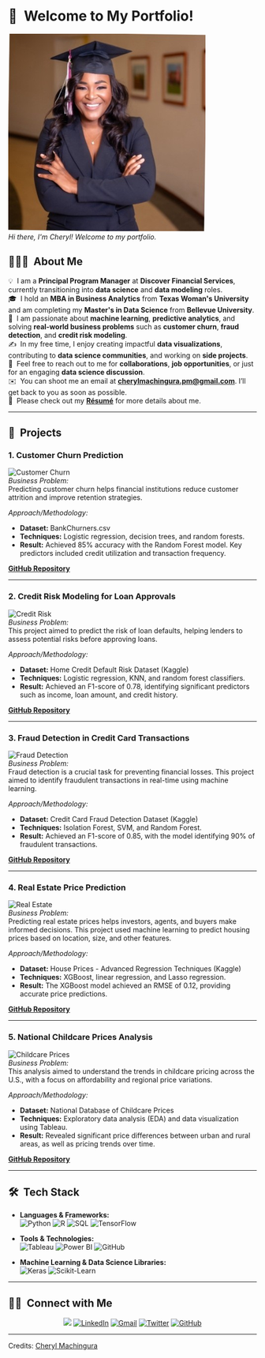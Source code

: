 # 👋 &nbsp;Welcome to My Portfolio!

![Cheryl's Professional Photo](https://github.com/CherylMachingura/cheryltaf85.github.io/blob/main/Cheryl%20professional%20picture.jpeg?raw=true)  
*Hi there, I'm Cheryl! Welcome to my portfolio.*

## 👨🏻‍💻 &nbsp;About Me

💡 &nbsp;I am a **Principal Program Manager** at **Discover Financial Services**, currently transitioning into **data science** and **data modeling** roles.  
🎓 &nbsp;I hold an **MBA in Business Analytics** from **Texas Woman's University** and am completing my **Master's in Data Science** from **Bellevue University**.  
🌱 &nbsp;I am passionate about **machine learning**, **predictive analytics**, and solving **real-world business problems** such as **customer churn**, **fraud detection**, and **credit risk modeling**.  
✍️ &nbsp;In my free time, I enjoy creating impactful **data visualizations**, contributing to **data science communities**, and working on **side projects**.  
💬 &nbsp;Feel free to reach out to me for **collaborations**, **job opportunities**, or just for an engaging **data science discussion**.  
✉️ &nbsp;You can shoot me an email at **[cherylmachingura.pm@gmail.com](mailto:cherylmachingura.pm@gmail.com)**. I’ll get back to you as soon as possible.  
📄 &nbsp;Please check out my **[Résumé](https://drive.google.com/file/d/1CgTBBelcsjjc-4VOdApL9c76vvTL49Fe/view?usp=sharing)** for more details about me.

---

## 💼 &nbsp;Projects

### **1. Customer Churn Prediction**  
![Customer Churn](https://via.placeholder.com/150)  
*Business Problem:*  
Predicting customer churn helps financial institutions reduce customer attrition and improve retention strategies.

*Approach/Methodology:*  
- **Dataset:** BankChurners.csv  
- **Techniques:** Logistic regression, decision trees, and random forests.  
- **Result:** Achieved 85% accuracy with the Random Forest model. Key predictors included credit utilization and transaction frequency.

[**GitHub Repository**](https://github.com/cheryltaf85/Customer-Churn-Prediction)

---

### **2. Credit Risk Modeling for Loan Approvals**  
![Credit Risk](https://via.placeholder.com/150)  
*Business Problem:*  
This project aimed to predict the risk of loan defaults, helping lenders to assess potential risks before approving loans.

*Approach/Methodology:*  
- **Dataset:** Home Credit Default Risk Dataset (Kaggle)  
- **Techniques:** Logistic regression, KNN, and random forest classifiers.  
- **Result:** Achieved an F1-score of 0.78, identifying significant predictors such as income, loan amount, and credit history.

[**GitHub Repository**](https://github.com/cheryltaf85/Credit-Risk-Modeling)

---

### **3. Fraud Detection in Credit Card Transactions**  
![Fraud Detection](https://via.placeholder.com/150)  
*Business Problem:*  
Fraud detection is a crucial task for preventing financial losses. This project aimed to identify fraudulent transactions in real-time using machine learning.

*Approach/Methodology:*  
- **Dataset:** Credit Card Fraud Detection Dataset (Kaggle)  
- **Techniques:** Isolation Forest, SVM, and Random Forest.  
- **Result:** Achieved an F1-score of 0.85, with the model identifying 90% of fraudulent transactions.

[**GitHub Repository**](https://github.com/cheryltaf85/Fraud-Detection-Credit-Card)

---

### **4. Real Estate Price Prediction**  
![Real Estate](https://via.placeholder.com/150)  
*Business Problem:*  
Predicting real estate prices helps investors, agents, and buyers make informed decisions. This project used machine learning to predict housing prices based on location, size, and other features.

*Approach/Methodology:*  
- **Dataset:** House Prices - Advanced Regression Techniques (Kaggle)  
- **Techniques:** XGBoost, linear regression, and Lasso regression.  
- **Result:** The XGBoost model achieved an RMSE of 0.12, providing accurate price predictions.

[**GitHub Repository**](https://github.com/cheryltaf85/Real-Estate-Price-Prediction)

---

### **5. National Childcare Prices Analysis**  
![Childcare Prices](https://via.placeholder.com/150)  
*Business Problem:*  
This analysis aimed to understand the trends in childcare pricing across the U.S., with a focus on affordability and regional price variations.

*Approach/Methodology:*  
- **Dataset:** National Database of Childcare Prices  
- **Techniques:** Exploratory data analysis (EDA) and data visualization using Tableau.  
- **Result:** Revealed significant price differences between urban and rural areas, as well as pricing trends over time.

[**GitHub Repository**](https://github.com/cheryltaf85/Childcare-Prices-Analysis)

---

## 🛠 &nbsp;Tech Stack

- **Languages & Frameworks:**  
  ![Python](https://img.shields.io/badge/-Python-05122A?style=flat&logo=python)&nbsp;![R](https://img.shields.io/badge/-R-05122A?style=flat&logo=R&logoColor=276DC3)&nbsp;![SQL](https://img.shields.io/badge/-SQL-05122A?style=flat&logo=postgresql&logoColor=336791)&nbsp;![TensorFlow](https://img.shields.io/badge/-TensorFlow-05122A?style=flat&logo=tensorflow&logoColor=FF6F00)

- **Tools & Technologies:**  
  ![Tableau](https://img.shields.io/badge/-Tableau-05122A?style=flat&logo=tableau&logoColor=006F8E)&nbsp;![Power BI](https://img.shields.io/badge/-Power%20BI-05122A?style=flat&logo=powerbi)&nbsp;![GitHub](https://img.shields.io/badge/-GitHub-05122A?style=flat&logo=github)

- **Machine Learning & Data Science Libraries:**  
  ![Keras](https://img.shields.io/badge/-Keras-05122A?style=flat&logo=keras&logoColor=D00000)&nbsp;![Scikit-Learn](https://img.shields.io/badge/-Scikit%20Learn-05122A?style=flat&logo=scikit-learn)

---

## 🤝🏻 &nbsp;Connect with Me

<p align="center">
<a href="https://www.cheryltaf85.com"><img src="https://img.shields.io/badge/-cheryltaf85.com-3423A6?style=flat&logo=Google-Chrome&logoColor=white" /></a>
<a href="https://linkedin.com/in/cherylmachingura/"><img src="https://img.shields.io/badge/-Cheryl%20Machingura-0077B5?style=flat&logo=Linkedin&logoColor=white" alt="LinkedIn" /></a>
<a href="mailto:cherylmachingura.pm@gmail.com"><img src="https://img.shields.io/badge/-cherylmachingura.pm@gmail.com-D14836?style=flat&logo=Gmail&logoColor=white" alt="Gmail" /></a>
<a href="https://twitter.com/cheryl_taf"><img src="https://img.shields.io/badge/-@cheryl_taf-1DA1F2?style=flat&logo=Twitter&logoColor=white" alt="Twitter" /></a>
<a href="https://github.com/cheryltaf85"><img src="https://img.shields.io/badge/-GitHub-05122A?style=flat&logo=GitHub&logoColor=white" alt="GitHub" /></a>
</p>

-----

Credits: [Cheryl Machingura](https://github.com/cheryltaf85)



